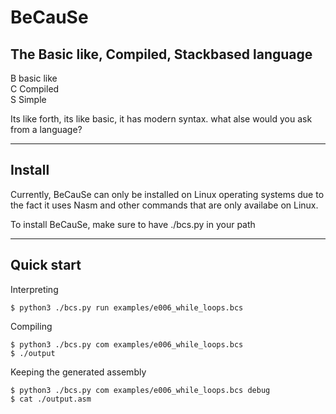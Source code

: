 # BeCauSe
## The Basic like, Compiled, Stackbased language

B basic like<br />
C Compiled<br />
S Simple

Its like forth, its like basic, it has modern syntax. what alse would you ask from a language?

---

## Install
Currently, BeCauSe can only be installed on Linux operating systems due to the fact it uses Nasm and other commands that are only availabe on Linux.

To install BeCauSe, make sure to have ./bcs.py in your path

---

## Quick start
Interpreting
```console
$ python3 ./bcs.py run examples/e006_while_loops.bcs
```

Compiling
```console
$ python3 ./bcs.py com examples/e006_while_loops.bcs
$ ./output
```

Keeping the generated assembly
```console
$ python3 ./bcs.py com examples/e006_while_loops.bcs debug
$ cat ./output.asm
```